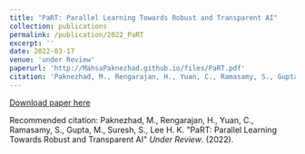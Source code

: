 ```yaml
---
title: "PaRT: Parallel Learning Towards Robust and Transparent AI"
collection: publications
permalink: /publication/2022_PaRT
excerpt: ''
date: 2022-03-17
venue: 'under Review'
paperurl: 'http://MahsaPaknezhad.github.io/files/PaRT.pdf'
citation: 'Paknezhad, M., Rengarajan, H., Yuan, C., Ramasamy, S., Gupta, M., Suresh, S., Lee H. K. &quot PaRT: Parallel Learning Towards Robust and Transparent AI &quot <i>Under Review</i>. (2022).'
---
```



[Download paper here](http://MahsaPaknezhad.github.io/files/PaRT.pdf)

Recommended citation: Paknezhad, M., Rengarajan, H., Yuan, C., Ramasamy, S., Gupta, M., Suresh, S., Lee H. K. "PaRT: Parallel Learning Towards Robust and Transparent AI" <i>Under Review</i>. (2022).
